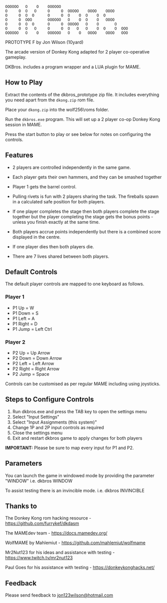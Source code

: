 

    OOOOOO   O    O    OOOOOO
    O     O  O   O     O     O  OOOOO    OOOO    OOOO
    O     O  O  O      O     O  O    O  O    O  O
    O     O  OOO       OOOOOO   O    O  O    O   OOOO
    O     O  O  O      O     O  OOOOO   O    O       O 
    O     O  O   O     O     O  O   O   O    O  O    O  OOO
    OOOOOO   O    O    OOOOOO   O    O   OOOO    OOOO   OOO

PROTOTYPE F by Jon Wilson (10yard)

The arcade version of Donkey Kong adapted for 2 player co-operative gameplay.

DKBros. includes a program wrapper and a LUA plugin for MAME.    

How to Play
-----------
Extract the contents of the dkbros_prototype zip file.  It includes everything you need apart from the `dkong.zip` rom file.

Place your `dkong.zip` into the wolf256\roms folder.

Run the `dkbros.exe` program.  This will set up a 2 player co-op Donkey Kong session in MAME.  

Press the start button to play or see below for notes on configuring the controls.


Features
--------

- 2 players are controlled independently in the same game.

- Each player gets their own hammers, and they can be smashed together

- Player 1 gets the barrel control.  

- Pulling rivets is fun with 2 players sharing the task.  The fireballs spawn in a calculated
    safe position for both players.

- If one player completes the stage then both players complete the stage together but the player 
    completing the stage gets the bonus points - unless you finish exactly at the same time.

- Both players accrue points independently but there is a combined score displayed in the centre.

- If one player dies then both players die.

- There are 7 lives shared between both players.


Default Controls
----------------
The default player controls are mapped to one keyboard as follows.

### Player 1
- P1 Up    = W
- P1 Down  = S
- P1 Left  = A
- P1 Right = D
- P1 Jump  = Left Ctrl

### Player 2
- P2 Up    = Up Arrow
- P2 Down  = Down Arrow
- P2 Left  = Left Arrow
- P2 Right = Right Arrow
- P2 Jump  = Space

Controls can be customised as per regular MAME including using joysticks.


Steps to Configure Controls
---------------------------
1. Run dkbros.exe and press the TAB key to open the settings menu
2. Select "Input Settings"
3. Select "Input Assignments (this system)"
4. Change 1P and 2P input controls as required
5. Close the settings menu
6. Exit and restart dkbros game to apply changes for both players

**IMPORTANT:**  Please be sure to map every input for P1 and P2.


Parameters
----------
You can launch the game in windowed mode by providing the parameter "WINDOW"
i.e. dkbros WINDOW

To assist testing there is an invincible mode.
i.e. dkbros INVINCIBLE


Thanks to
---------
The Donkey Kong rom hacking resource - https://github.com/furrykef/dkdasm

The MAMEdev team - https://docs.mamedev.org/

WolfMAME by Mahlemiut - https://github.com/mahlemiut/wolfmame

Mr2Nut123 for his ideas and assistance with testing - https://www.twitch.tv/mr2nut123

Paul Goes for his assistance with testing - https://donkeykonghacks.net/


Feedback
--------
Please send feedback to jon123wilson@hotmail.com
